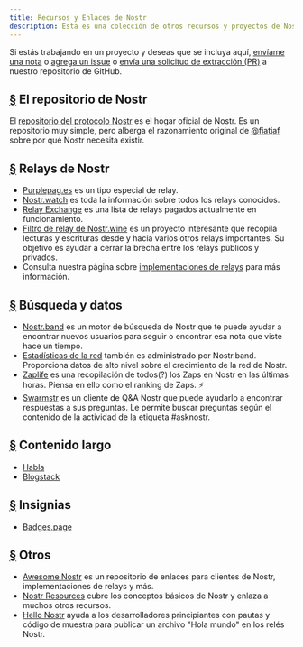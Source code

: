 ```yaml
---
title: Recursos y Enlaces de Nostr
description: Esta es una colección de otros recursos y proyectos de Nostr que hemos encontrado.
---
```


Si estás trabajando en un proyecto y deseas que se incluya aquí, [envíame una nota](https://snort.social/p/npub1zuuajd7u3sx8xu92yav9jwxpr839cs0kc3q6t56vd5u9q033xmhsk6c2uc) o [agrega un issue](https://github.com/erskingardner/nostr-how/issues) o [envía una solicitud de extracción (PR)](https://github.com/erskingardner/nostr-how/pulls) a nuestro repositorio de GitHub.

## [§](#repositorio-nostr) El repositorio de Nostr

El [repositorio del protocolo Nostr](https://github.com/nostr-protocol/nostr) es el hogar oficial de Nostr. Es un repositorio muy simple, pero alberga el razonamiento original de [@fiatjaf](https://github.com/fiatjaf) sobre por qué Nostr necesita existir.

## [§](#relays-nostr) Relays de Nostr

-   [Purplepag.es](https://purplepag.es/what) es un tipo especial de relay.
-   [Nostr.watch](https://nostr.watch/relays/find) es toda la información sobre todos los relays conocidos.
-   [Relay Exchange](https://relay.exchange/) es una lista de relays pagados actualmente en funcionamiento.
-   [Filtro de relay de Nostr.wine](https://nostr-wine.github.io/filter-relay/) es un proyecto interesante que recopila lecturas y escrituras desde y hacia varios otros relays importantes. Su objetivo es ayudar a cerrar la brecha entre los relays públicos y privados.
-   Consulta nuestra página sobre [implementaciones de relays](/es/relay-implementations) para más información.

## [§](#búsqueda-datos) Búsqueda y datos

-   [Nostr.band](https://nostr.band) es un motor de búsqueda de Nostr que te puede ayudar a encontrar nuevos usuarios para seguir o encontrar esa nota que viste hace un tiempo.
-   [Estadísticas de la red](https://stats.nostr.band) también es administrado por Nostr.band. Proporciona datos de alto nivel sobre el crecimiento de la red de Nostr.
-   [Zaplife](https://zaplife.lol) es una recopilación de todos(?) los Zaps en Nostr en las últimas horas. Piensa en ello como el ranking de Zaps. ⚡
-   [Swarmstr](https://swarmstr.com) es un cliente de Q&A Nostr que puede ayudarlo a encontrar respuestas a sus preguntas. Le permite buscar preguntas según el contenido de la actividad de la etiqueta #asknostr.

## [§](#contenido-largo) Contenido largo

-   [Habla](https://habla.news)
-   [Blogstack](https://blogstack.io/)

## [§](#insignias) Insignias

-   [Badges.page](https://badges.page/)

## [§](#otros) Otros

-   [Awesome Nostr](https://www.nostr.net) es un repositorio de enlaces para clientes de Nostr, implementaciones de relays y más.
-   [Nostr Resources](https://nostr-resources.com) cubre los conceptos básicos de Nostr y enlaza a muchos otros recursos.
-   [Hello Nostr](https://hellonostr.dev/) ayuda a los desarrolladores principiantes con pautas y código de muestra para publicar un archivo "Hola mundo" en los relés Nostr.
